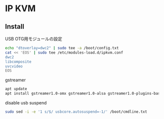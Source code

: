 # IP KVM

## Install

USB OTG用モジュールの設定
```bash
echo "dtoverlay=dwc2" | sudo tee -a /boot/config.txt
cat << 'EOS' | sudo tee /etc/modules-load.d/ipkvm.conf
dwc2
libcomposite
uvcvideo
EOS
```

gstreamer
```bash
apt update
apt install gstreamer1.0-omx gstreamer1.0-alsa gstreamer1.0-plugins-base gstreamer1.0-plugins-good gstreamer1.0-plugins-bad gstreamer1.0-tools libgstreamer1.0-dev libgstreamer-plugins-base1.0-dev
```

disable usb suspend
```bash
sudo sed -i -e '1 s/$/ usbcore.autosuspend=-1/' /boot/cmdline.txt
```